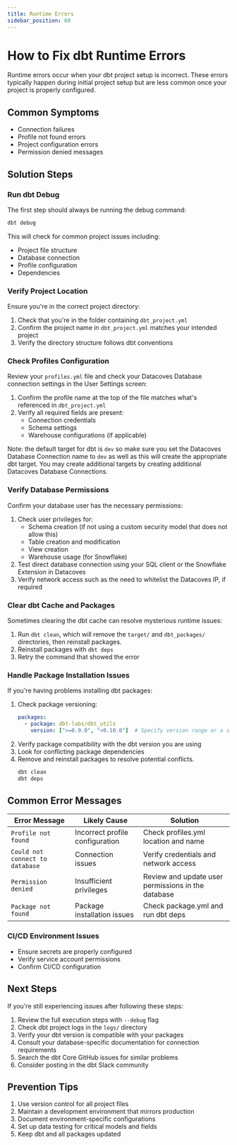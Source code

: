 ```yaml
---
title: Runtime Errors
sidebar_position: 69
---
```

# How to Fix dbt Runtime Errors

Runtime errors occur when your dbt project setup is incorrect. These errors typically happen during initial project setup but are less common once your project is properly configured.

## Common Symptoms

- Connection failures
- Profile not found errors
- Project configuration errors
- Permission denied messages

## Solution Steps

### Run dbt Debug

The first step should always be running the debug command:

```bash
dbt debug
```

This will check for common project issues including:
- Project file structure
- Database connection
- Profile configuration
- Dependencies

### Verify Project Location

Ensure you're in the correct project directory:

1. Check that you're in the folder containing `dbt_project.yml`
2. Confirm the project name in `dbt_project.yml` matches your intended project
3. Verify the directory structure follows dbt conventions

### Check Profiles Configuration

Review your `profiles.yml` file and check your Datacoves Database connection settings in the User Settings screen:

1. Confirm the profile name at the top of the file matches what's referenced in `dbt_project.yml`
2. Verify all required fields are present:
   - Connection credentials
   - Schema settings
   - Warehouse configurations (if applicable)

Note: the default target for dbt is `dev` so make sure you set the Datacoves Database Connection name to `dev` as well as this will create the appropriate dbt target. You may create additional targets by creating additional Datacoves Database Connections.

### Verify Database Permissions

Confirm your database user has the necessary permissions:

1. Check user privileges for:
   - Schema creation (if not using a custom security model that does not allow this)
   - Table creation and modification
   - View creation
   - Warehouse usage (for Snowflake)
2. Test direct database connection using your SQL client or the Snowflake Extension in Datacoves
3. Verify network access such as the need to whitelist the Datacoves IP, if required


### Clear dbt Cache and Packages

Sometimes clearing the dbt cache can resolve mysterious runtime issues:

1. Run `dbt clean`, which will remove the `target/` and `dbt_packages/` directories, then reinstall packages.
2. Reinstall packages with `dbt deps`
3. Retry the command that showed the error 


### Handle Package Installation Issues

If you're having problems installing dbt packages:

1. Check package versioning:
   ```yaml
   packages:
     - package: dbt-labs/dbt_utils
       version: [">=0.9.0", "<0.10.0"]  # Specify version range or a specific version
   ```
2. Verify package compatibility with the dbt version you are using
3. Look for conflicting package dependencies
4. Remove and reinstall packages to resolve potential conflicts.
   ```bash
   dbt clean
   dbt deps
   ```



## Common Error Messages

| Error Message | Likely Cause | Solution |
|--------------|--------------|----------|
| `Profile not found` | Incorrect profile configuration | Check profiles.yml location and name |
| `Could not connect to database` | Connection issues | Verify credentials and network access |
| `Permission denied` | Insufficient privileges | Review and update user permissions in the database |
| `Package not found` | Package installation issues | Check package.yml and run dbt deps |

### CI/CD Environment Issues
- Ensure secrets are properly configured
- Verify service account permissions
- Confirm CI/CD configuration

## Next Steps

If you're still experiencing issues after following these steps:

1. Review the full execution steps with `--debug` flag
2. Check dbt project logs in the `logs/` directory
3. Verify your dbt version is compatible with your packages
4. Consult your database-specific documentation for connection requirements
5. Search the dbt Core GitHub issues for similar problems
6. Consider posting in the dbt Slack community

## Prevention Tips

1. Use version control for all project files
2. Maintain a development environment that mirrors production
3. Document environment-specific configurations
4. Set up data testing for critical models and fields
5. Keep dbt and all packages updated
